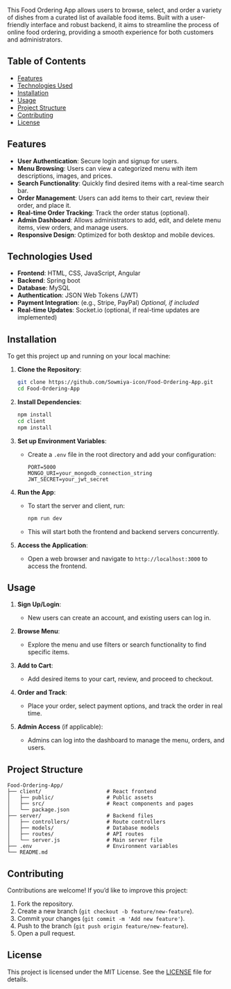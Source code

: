 
This Food Ordering App allows users to browse, select, and order a variety of dishes from a curated list of available food items. Built with a user-friendly interface and robust backend, it aims to streamline the process of online food ordering, providing a smooth experience for both customers and administrators.

## Table of Contents

- [Features](#features)
- [Technologies Used](#technologies-used)
- [Installation](#installation)
- [Usage](#usage)
- [Project Structure](#project-structure)
- [Contributing](#contributing)
- [License](#license)

## Features

- **User Authentication**: Secure login and signup for users.
- **Menu Browsing**: Users can view a categorized menu with item descriptions, images, and prices.
- **Search Functionality**: Quickly find desired items with a real-time search bar.
- **Order Management**: Users can add items to their cart, review their order, and place it.
- **Real-time Order Tracking**: Track the order status (optional).
- **Admin Dashboard**: Allows administrators to add, edit, and delete menu items, view orders, and manage users.
- **Responsive Design**: Optimized for both desktop and mobile devices.

## Technologies Used

- **Frontend**: HTML, CSS, JavaScript, Angular
- **Backend**: Spring boot
- **Database**: MySQL
- **Authentication**: JSON Web Tokens (JWT)
- **Payment Integration**: (e.g., Stripe, PayPal) *Optional, if included*
- **Real-time Updates**: Socket.io (optional, if real-time updates are implemented)

## Installation

To get this project up and running on your local machine:

1. **Clone the Repository**:
   ```bash
   git clone https://github.com/Sowmiya-icon/Food-Ordering-App.git
   cd Food-Ordering-App
   ```

2. **Install Dependencies**:
   ```bash
   npm install
   cd client
   npm install
   ```

3. **Set up Environment Variables**:
   - Create a `.env` file in the root directory and add your configuration:
     ```env
     PORT=5000
     MONGO_URI=your_mongodb_connection_string
     JWT_SECRET=your_jwt_secret
     ```

4. **Run the App**:
   - To start the server and client, run:
     ```bash
     npm run dev
     ```

   - This will start both the frontend and backend servers concurrently.

5. **Access the Application**:
   - Open a web browser and navigate to `http://localhost:3000` to access the frontend.

## Usage

1. **Sign Up/Login**:
   - New users can create an account, and existing users can log in.

2. **Browse Menu**:
   - Explore the menu and use filters or search functionality to find specific items.

3. **Add to Cart**:
   - Add desired items to your cart, review, and proceed to checkout.

4. **Order and Track**:
   - Place your order, select payment options, and track the order in real time.

5. **Admin Access** (if applicable):
   - Admins can log into the dashboard to manage the menu, orders, and users.

## Project Structure

```
Food-Ordering-App/
├── client/                     # React frontend
│   ├── public/                 # Public assets
│   ├── src/                    # React components and pages
│   └── package.json
├── server/                     # Backend files
│   ├── controllers/            # Route controllers
│   ├── models/                 # Database models
│   ├── routes/                 # API routes
│   └── server.js               # Main server file
├── .env                        # Environment variables
└── README.md
```

## Contributing

Contributions are welcome! If you’d like to improve this project:

1. Fork the repository.
2. Create a new branch (`git checkout -b feature/new-feature`).
3. Commit your changes (`git commit -m 'Add new feature'`).
4. Push to the branch (`git push origin feature/new-feature`).
5. Open a pull request.

## License

This project is licensed under the MIT License. See the [LICENSE](LICENSE) file for details.
